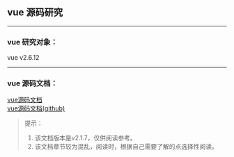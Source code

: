 
## vue 源码研究
---


### vue 研究对象：
vue v2.6.12

---

### vue 源码文档：
[vue源码文档](http://hcysun.me/vue-design/zh/essence-of-comp.html#组件的产出是什么)  
[vue源码文档(github)](https://github.com/michaelouyang777/vue-design)
> 提示：
> 1. 该文档版本是v2.1.7，仅供阅读参考。
> 2. 该文档章节较为混乱，阅读时，根据自己需要了解的点选择性阅读。



